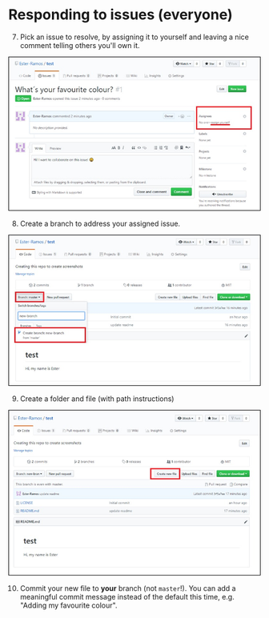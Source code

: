 # Responding to issues (everyone)

7. Pick an issue to resolve, by assigning it to yourself and leaving a nice comment telling others you'll own it.

![Assign issue](images/assign_issue.jpg)

8. Create a branch to address your assigned issue.

![Create branch](create_branch.jpg)

9. Create a folder and file (with path instructions)

![Create file](create_file.jpg)

10. Commit your new file to **your** branch (not `master`!). You can add a meaningful commit message instead of the default this time, e.g. "Adding my favourite colour".

